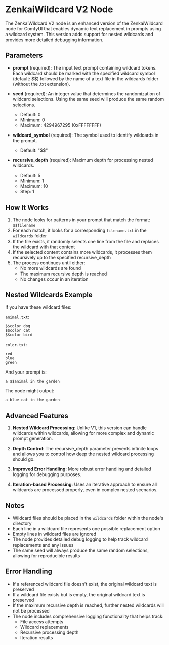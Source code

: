 # ZenkaiWildcard V2 Node

The ZenkaiWildcard V2 node is an enhanced version of the ZenkaiWildcard node for ComfyUI that enables dynamic text replacement in prompts using a wildcard system. This version adds support for nested wildcards and provides more detailed debugging information.

## Parameters

- **prompt** (required): The input text prompt containing wildcard tokens. Each wildcard should be marked with the specified wildcard symbol (default: $$) followed by the name of a text file in the wildcards folder (without the .txt extension).

- **seed** (required): An integer value that determines the randomization of wildcard selections. Using the same seed will produce the same random selections.
  - Default: 0
  - Minimum: 0
  - Maximum: 4294967295 (0xFFFFFFFF)

- **wildcard_symbol** (required): The symbol used to identify wildcards in the prompt.
  - Default: "$$"

- **recursive_depth** (required): Maximum depth for processing nested wildcards.
  - Default: 5
  - Minimum: 1
  - Maximum: 10
  - Step: 1

## How It Works

1. The node looks for patterns in your prompt that match the format: `$$filename`
2. For each match, it looks for a corresponding `filename.txt` in the `wildcards` folder
3. If the file exists, it randomly selects one line from the file and replaces the wildcard with that content
4. If the selected content contains more wildcards, it processes them recursively up to the specified recursive_depth
5. The process continues until either:
   - No more wildcards are found
   - The maximum recursive depth is reached
   - No changes occur in an iteration

## Nested Wildcards Example

If you have these wildcard files:

`animal.txt`:
```
$$color dog
$$color cat
$$color bird
```

`color.txt`:
```
red
blue
green
```

And your prompt is:
```
a $$animal in the garden
```

The node might output:
```
a blue cat in the garden
```

## Advanced Features

1. **Nested Wildcard Processing**: Unlike V1, this version can handle wildcards within wildcards, allowing for more complex and dynamic prompt generation.

2. **Depth Control**: The recursive_depth parameter prevents infinite loops and allows you to control how deep the nested wildcard processing should go.

3. **Improved Error Handling**: More robust error handling and detailed logging for debugging purposes.

4. **Iteration-based Processing**: Uses an iterative approach to ensure all wildcards are processed properly, even in complex nested scenarios.

## Notes

- Wildcard files should be placed in the `wildcards` folder within the node's directory
- Each line in a wildcard file represents one possible replacement option
- Empty lines in wildcard files are ignored
- The node provides detailed debug logging to help track wildcard replacements and any issues
- The same seed will always produce the same random selections, allowing for reproducible results

## Error Handling

- If a referenced wildcard file doesn't exist, the original wildcard text is preserved
- If a wildcard file exists but is empty, the original wildcard text is preserved
- If the maximum recursive depth is reached, further nested wildcards will not be processed
- The node includes comprehensive logging functionality that helps track:
  - File access attempts
  - Wildcard replacements
  - Recursive processing depth
  - Iteration results
